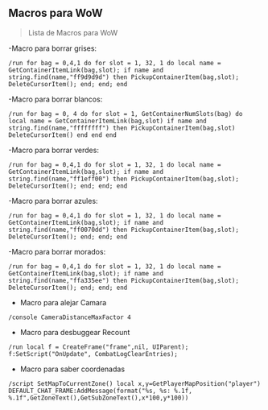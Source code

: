 ## Macros para WoW
>Lista de Macros para WoW

-Macro para borrar grises:
```
/run for bag = 0,4,1 do for slot = 1, 32, 1 do local name = GetContainerItemLink(bag,slot); if name and string.find(name,"ff9d9d9d") then PickupContainerItem(bag,slot); DeleteCursorItem(); end; end; end 
```

-Macro para borrar blancos:
```
/run for bag = 0, 4 do for slot = 1, GetContainerNumSlots(bag) do local name = GetContainerItemLink(bag,slot) if name and string.find(name,"ffffffff") then PickupContainerItem(bag,slot) DeleteCursorItem() end end end 
```

-Macro para borrar verdes:
```
/run for bag = 0,4,1 do for slot = 1, 32, 1 do local name = GetContainerItemLink(bag,slot); if name and string.find(name,"ff1eff00") then PickupContainerItem(bag,slot); DeleteCursorItem(); end; end; end
```

-Macro para borrar azules:
```
/run for bag = 0,4,1 do for slot = 1, 32, 1 do local name = GetContainerItemLink(bag,slot); if name and string.find(name,"ff0070dd") then PickupContainerItem(bag,slot); DeleteCursorItem(); end; end; end
```

-Macro para borrar morados:
```
/run for bag = 0,4,1 do for slot = 1, 32, 1 do local name = GetContainerItemLink(bag,slot); if name and string.find(name,"ffa335ee") then PickupContainerItem(bag,slot); DeleteCursorItem(); end; end; end
```

- Macro para alejar Camara
```
/console CameraDistanceMaxFactor 4
```

- Macro para desbuggear Recount
```
/run local f = CreateFrame("frame",nil, UIParent); f:SetScript("OnUpdate", CombatLogClearEntries);
```

- Macro para saber coordenadas
```
/script SetMapToCurrentZone() local x,y=GetPlayerMapPosition("player") DEFAULT_CHAT_FRAME:AddMessage(format("%s, %s: %.1f, %.1f",GetZoneText(),GetSubZoneText(),x*100,y*100))
```
